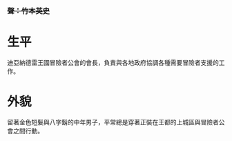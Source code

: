 <!-- TITLE: 尼里斯 -->
<!-- SUBTITLE: 『我們一直以來都希望能夠跟王室恢復以往良好的關係。』 -->
### ~~聲：竹本英史~~
# 生平
迪亞納德雷王國冒險者公會的會長，負責與各地政府協調各種需要冒險者支援的工作。
# 外貌
留著金色短髮與八字鬍的中年男子，平常總是穿著正裝在王都的上城區與冒險者公會之間行動。